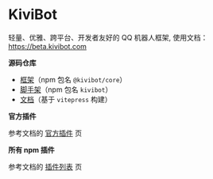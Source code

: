 # KiviBot 

轻量、优雅、跨平台、开发者友好的 QQ 机器人框架, 使用文档：https://beta.kivibot.com

**源码仓库**

- [框架](https://github.com/KiviBotLab/KiviBot)（npm 包名 `@kivibot/core`）
- [脚手架](https://github.com/KiviBotLab/cli)（npm 包名 `kivibot`）
- [文档](https://github.com/KiviBotLab/docs)（基于 `vitepress` 构建）

**官方插件**

参考文档的 [官方插件](https://beta.kivibot.com/plugin/official.html) 页

**所有 npm 插件**

参考文档的 [插件列表](https://beta.kivibot.com/plugin/list.html) 页
